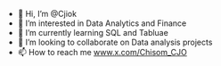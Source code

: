 - 👋 Hi, I’m @Cjiok
- 👀 I’m interested in Data Analytics and Finance
- 🌱 I’m currently learning SQL and Tabluae
- 💞️ I’m looking to collaborate on Data analysis projects
- 📫 How to reach me www.x.com/Chisom_CJO

<!---
Cjiok/Cjiok is a ✨ special ✨ repository because its `README.md` (this file) appears on your GitHub profile.
You can click the Preview link to take a look at your changes.
--->
